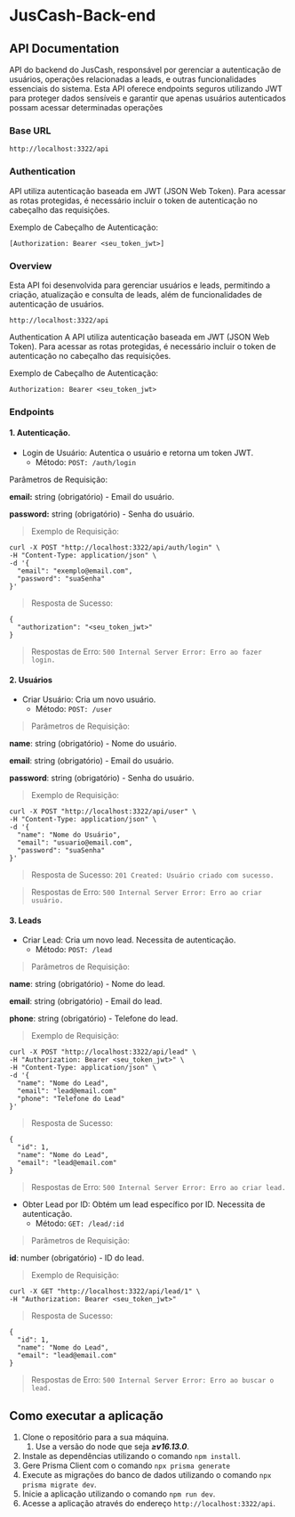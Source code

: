 # JusCash-Back-end
## API Documentation
API do backend do JusCash, responsável por gerenciar a autenticação de usuários, operações relacionadas a leads, e outras funcionalidades essenciais do sistema.
Esta API oferece endpoints seguros utilizando JWT para proteger dados sensíveis e garantir que apenas usuários autenticados possam acessar determinadas operações

### Base URL

`http://localhost:3322/api`

### Authentication

API utiliza autenticação baseada em JWT (JSON Web Token). Para acessar as rotas protegidas, é necessário incluir o token de autenticação no cabeçalho das requisições.

Exemplo de Cabeçalho de Autenticação:

`[Authorization: Bearer <seu_token_jwt>]`

### Overview
Esta API foi desenvolvida para gerenciar usuários e leads, permitindo a criação, atualização e consulta de leads, além de funcionalidades de autenticação de usuários.


`http://localhost:3322/api`

Authentication
A API utiliza autenticação baseada em JWT (JSON Web Token). Para acessar as rotas protegidas, é necessário incluir o token de autenticação no cabeçalho das requisições.

Exemplo de Cabeçalho de Autenticação:

`Authorization: Bearer <seu_token_jwt>`

### **Endpoints**
#### 1. Autenticação.

   * Login de Usuário: Autentica o usuário e retorna um token JWT. 
     * Método: `POST: /auth/login`

Parâmetros de Requisição:

**email:** string (obrigatório) - Email do usuário.

**password:** string (obrigatório) - Senha do usuário.
> Exemplo de Requisição:

```
curl -X POST "http://localhost:3322/api/auth/login" \
-H "Content-Type: application/json" \
-d '{
  "email": "exemplo@email.com",
  "password": "suaSenha"
}'
```

> Resposta de Sucesso:
```
{
  "authorization": "<seu_token_jwt>"
}
```
> Respostas de Erro:
`500 Internal Server Error: Erro ao fazer login.`

#### 2. Usuários
* Criar Usuário: Cria um novo usuário.
    * Método: `POST: /user`
> Parâmetros de Requisição:

**name**: string (obrigatório) - Nome do usuário.

**email**: string (obrigatório) - Email do usuário.

**password**: string (obrigatório) - Senha do usuário.

> Exemplo de Requisição:
```
curl -X POST "http://localhost:3322/api/user" \
-H "Content-Type: application/json" \
-d '{
  "name": "Nome do Usuário",
  "email": "usuario@email.com",
  "password": "suaSenha"
}'
```
>Resposta de Sucesso: `201 Created: Usuário criado com sucesso.`

> Respostas de Erro: `500 Internal Server Error: Erro ao criar usuário.`

#### 3. Leads

* Criar Lead: Cria um novo lead. Necessita de autenticação. 
    * Método: `POST: /lead`
> Parâmetros de Requisição:

**name**: string (obrigatório) - Nome do lead.

**email**: string (obrigatório) - Email do lead.

**phone**: string (obrigatório) - Telefone do lead.
> Exemplo de Requisição:
```
curl -X POST "http://localhost:3322/api/lead" \
-H "Authorization: Bearer <seu_token_jwt>" \
-H "Content-Type: application/json" \
-d '{
  "name": "Nome do Lead",
  "email": "lead@email.com"
  "phone": "Telefone do Lead"
}'
```
>Resposta de Sucesso:
```
{
  "id": 1,
  "name": "Nome do Lead",
  "email": "lead@email.com"
}
```
>Respostas de Erro:
`500 Internal Server Error: Erro ao criar lead.`


* Obter Lead por ID: Obtém um lead específico por ID. Necessita de autenticação. 
  * Método: `GET: /lead/:id`

> Parâmetros de Requisição:

**id**: number (obrigatório) - ID do lead.

> Exemplo de Requisição:
```
curl -X GET "http://localhost:3322/api/lead/1" \
-H "Authorization: Bearer <seu_token_jwt>"
```
>Resposta de Sucesso:
```
{
  "id": 1,
  "name": "Nome do Lead",
  "email": "lead@email.com"
}
```
>Respostas de Erro: `500 Internal Server Error: Erro ao buscar o lead.`

## Como executar a aplicação

1. Clone o repositório para a sua máquina.
   1. Use a versão do node que seja ***≥v16.13.0***.
2. Instale as dependências utilizando o comando `npm install`.
3. Gere Prisma Client com o comando `npx prisma generate`
3. Execute as migrações do banco de dados utilizando o comando `npx prisma migrate dev`.
4. Inicie a aplicação utilizando o comando `npm run dev`.
5. Acesse a aplicação através do endereço `http://localhost:3322/api`.
